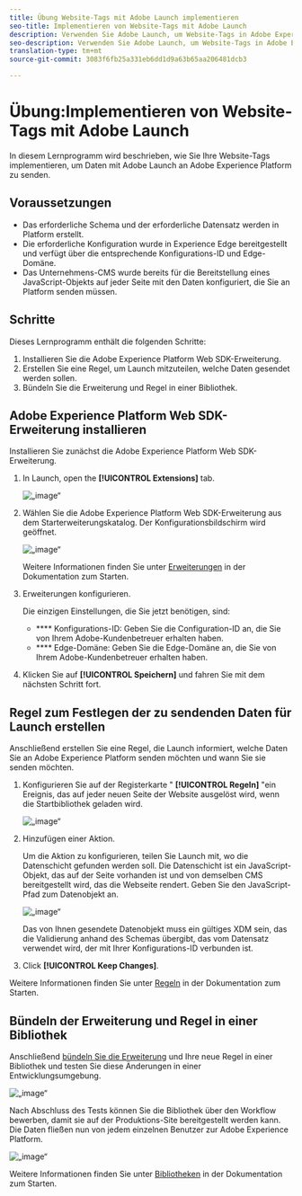 ```yaml
---
title: Übung Website-Tags mit Adobe Launch implementieren
seo-title: Implementieren von Website-Tags mit Adobe Launch
description: Verwenden Sie Adobe Launch, um Website-Tags in Adobe Experience Platform zu implementieren
seo-description: Verwenden Sie Adobe Launch, um Website-Tags in Adobe Experience Platform zu implementieren
translation-type: tm+mt
source-git-commit: 3083f6fb25a331eb6dd1d9a63b65aa206481dcb3

---
```



# Übung:Implementieren von Website-Tags mit Adobe Launch

In diesem Lernprogramm wird beschrieben, wie Sie Ihre Website-Tags implementieren, um Daten mit Adobe Launch an Adobe Experience Platform zu senden.

## Voraussetzungen

* Das erforderliche Schema und der erforderliche Datensatz werden in Platform erstellt.
* Die erforderliche Konfiguration wurde in Experience Edge bereitgestellt und verfügt über die entsprechende Konfigurations-ID und Edge-Domäne.
* Das Unternehmens-CMS wurde bereits für die Bereitstellung eines JavaScript-Objekts auf jeder Seite mit den Daten konfiguriert, die Sie an Platform senden müssen.

## Schritte

Dieses Lernprogramm enthält die folgenden Schritte:

1. Installieren Sie die Adobe Experience Platform Web SDK-Erweiterung.
1. Erstellen Sie eine Regel, um Launch mitzuteilen, welche Daten gesendet werden sollen.
1. Bündeln Sie die Erweiterung und Regel in einer Bibliothek.

## Adobe Experience Platform Web SDK-Erweiterung installieren

Installieren Sie zunächst die Adobe Experience Platform Web SDK-Erweiterung.

1. In Launch, open the **[!UICONTROL Extensions]** tab.

   ![„image“](assets/launch-overview.png)

1. Wählen Sie die Adobe Experience Platform Web SDK-Erweiterung aus dem Starterweiterungskatalog. Der Konfigurationsbildschirm wird geöffnet.

   ![„image“](assets/launch-extension-install.png)

   Weitere Informationen finden Sie unter [Erweiterungen](https://docs.adobe.com/content/help/en/launch/using/reference/manage-resources/extensions/overview.html) in der Dokumentation zum Starten.

1. Erweiterungen konfigurieren.

   Die einzigen Einstellungen, die Sie jetzt benötigen, sind:

   * **** Konfigurations-ID: Geben Sie die Configuration-ID an, die Sie von Ihrem Adobe-Kundenbetreuer erhalten haben.
   * **** Edge-Domäne: Geben Sie die Edge-Domäne an, die Sie von Ihrem Adobe-Kundenbetreuer erhalten haben.

1. Klicken Sie auf **[!UICONTROL Speichern]** und fahren Sie mit dem nächsten Schritt fort.

## Regel zum Festlegen der zu sendenden Daten für Launch erstellen

Anschließend erstellen Sie eine Regel, die Launch informiert, welche Daten Sie an Adobe Experience Platform senden möchten und wann Sie sie senden möchten.

1. Konfigurieren Sie auf der Registerkarte &quot; **[!UICONTROL Regeln]** &quot;ein Ereignis, das auf jeder neuen Seite der Website ausgelöst wird, wenn die Startbibliothek geladen wird.

   ![„image“](assets/launch-make-a-rule.png)

1. Hinzufügen einer Aktion.

   Um die Aktion zu konfigurieren, teilen Sie Launch mit, wo die Datenschicht gefunden werden soll. Die Datenschicht ist ein JavaScript-Objekt, das auf der Seite vorhanden ist und von demselben CMS bereitgestellt wird, das die Webseite rendert. Geben Sie den JavaScript-Pfad zum Datenobjekt an.

   ![„image“](assets/launch-add-aep-action.png)

   Das von Ihnen gesendete Datenobjekt muss ein gültiges XDM sein, das die Validierung anhand des Schemas übergibt, das vom Datensatz verwendet wird, der mit Ihrer Konfigurations-ID verbunden ist.

1. Click **[!UICONTROL Keep Changes]**.

Weitere Informationen finden Sie unter [Regeln](https://docs.adobe.com/content/help/en/launch/using/reference/manage-resources/rules.html) in der Dokumentation zum Starten.

## Bündeln der Erweiterung und Regel in einer Bibliothek

Anschließend [bündeln Sie die Erweiterung](https://docs.adobe.com/content/help/en/launch/using/reference/publish/overview.html) und Ihre neue Regel in einer Bibliothek und testen Sie diese Änderungen in einer Entwicklungsumgebung.

![„image“](assets/launch-add-changes-to-library.png)

Nach Abschluss des Tests können Sie die Bibliothek über den Workflow bewerben, damit sie auf der Produktions-Site bereitgestellt werden kann. Die Daten fließen nun von jedem einzelnen Benutzer zur Adobe Experience Platform.

![„image“](assets/launch-promote-library.png)

Weitere Informationen finden Sie unter [Bibliotheken](https://docs.adobe.com/content/help/en/launch/using/reference/publish/libraries.html) in der Dokumentation zum Starten.